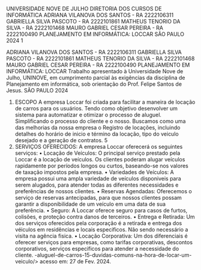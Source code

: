UNIVERSIDADE NOVE DE JULHO
DIRETORIA DOS CURSOS DE INFORMÁTICA
ADRIANA VILANOVA DOS SANTOS - RA 2222106311
GABRIELLA SILVA PASCOTO - RA 2222101861
MATHEUS TENORIO DA SILVA - RA 2222101468
MAURO GABRIEL CESAR PEREIRA - RA 2222100490
PLANEJAMENTO EM INFORMÁTICA: LOCCAR
SÃO PAULO
2024
1

ADRIANA VILANOVA DOS SANTOS - RA 2222106311
GABRIELLA SILVA PASCOTO - RA 2222101861
MATHEUS TENORIO DA SILVA - RA 2222101468
MAURO GABRIEL CESAR PEREIRA - RA 2222100490
PLANEJAMENTO EM INFORMÁTICA: LOCCAR
Trabalho apresentado à Universidade Nove de Julho, UNINOVE, em cumprimento parcial às exigências da disciplina de Planejamento em informática, sob orientação do Prof. Felipe Santos de Jesus.
SÃO PAULO
2024



1. ESCOPO
A empresa Loccar foi criada para facilitar a maneira de locação de carros para os usuários. Tendo como objetivo desenvolver um sistema para automatizar e otimizar o processo de aluguel. Simplificando o processo do cliente e o nosso.
Buscamos como uma das melhorias da nossa empresa o Registro de locações, incluindo detalhes do horário de inicio e término da locação, tipo do veiculo desejado e a geração de contratos.
5
2. SERVIÇOS OFERECIDOS:
A empresa Loccar oferecerá os seguintes serviços:
• Locação de Veículos: O principal serviço prestado pela Loccar é a locação de veículos. Os clientes poderam alugar veículos rapidamente por períodos longos ou curtos, baseando-se nos valores de taxação impostos pela empresa.
• Variedades de Veículos: A empresa possui uma ampla variedade de veículos disponiveis para serem alugados, para atender todas as diferentes necessidades e preferências de nossos clientes.
• Reservas Agendadas: Oferecemos o serviço de reservas antecipadas, para que nossos clientes possam garantir a disponibilidade de um veículo em uma data de sua preferência.
• Seguro: A Loccar oferece seguro para casos de furtos, colisões, e proteção contra danos de terceiros.
• Entrega e Retirada: Um dos serviços oferecidos pela corporação é a retirada e entrega dos véiculos em residências e locais especificos. Não sendo necessário a visita na agência fisica.
• Locação Corporativa: Um dos diferenciais é oferecer serviços para empresas, como tarifas corporativas, descontos corporativos, serviços especificos para atender a necessidade do cliente.
-aluguel-de-carros-15-duvidas-comuns-na-hora-de-locar-um-veiculo/> acesso em: 27 de Fev. 2024.
